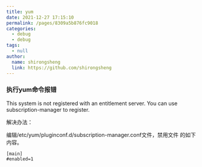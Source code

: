```yaml
---
title: yum
date: 2021-12-27 17:15:10
permalink: /pages/8309a5b876fc9018
categories: 
  - debug
  - debug
tags: 
  - null
author: 
  name: shirongsheng
  link: https://github.com/shirongsheng
---
```


### 执行yum命令报错

This system is not registered with an entitlement server. You can use subscription-manager to register.

解决办法：

编辑/etc/yum/pluginconf.d/subscription-manager.conf文件，禁用文件
的如下内容。

```
[main]
#enabled=1
```


